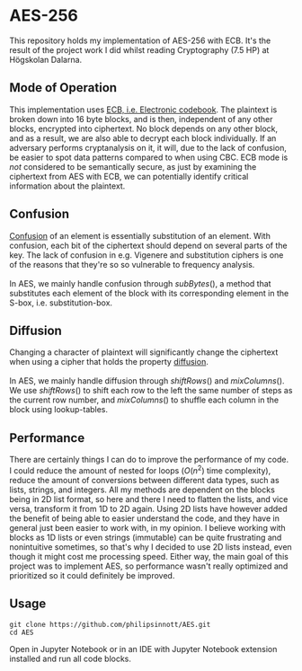 # AES-256
This repository holds my implementation of AES-256 with ECB. It's the result of the project work I did whilst reading Cryptography (7.5 HP) at Högskolan Dalarna.
## Mode of Operation
This implementation uses [ECB, i.e. Electronic codebook](https://en.wikipedia.org/wiki/Block_cipher_mode_of_operation#Common_modes). The plaintext is broken down into 16 byte blocks, and is then, independent of any other blocks, encrypted into ciphertext. No block depends on any other block, and as a result, we are also able to decrypt each block individually. If an adversary performs cryptanalysis on it, it will, due to the lack of confusion, be easier to spot data patterns compared to when using CBC. ECB mode is <i>not</i> considered to be semantically secure, as just by examining the ciphertext from AES with ECB, we can potentially identify critical information about the plaintext.

## Confusion
[Confusion](https://en.wikipedia.org/wiki/Confusion_and_diffusion) of an element is essentially substitution of an element. With confusion, each bit of the ciphertext should depend on several parts of the key. The lack of confusion in e.g. Vigenere and substitution ciphers is one of the reasons that they're so so vulnerable to frequency analysis.
<br>
<br>
In AES, we mainly handle confusion through $subBytes()$, a method that substitutes each element of the block with its corresponding element in the S-box, i.e. substitution-box.

## Diffusion
Changing a character of plaintext will significantly change the ciphertext when using a cipher that holds the property [diffusion](https://en.wikipedia.org/wiki/Confusion_and_diffusion).
<br>
<br>
In AES, we mainly handle diffusion through $shiftRows()$ and $mixColumns()$. We use $shiftRows()$ to shift each row to the left the same number of steps as the current row number, and $mixColumns()$ to shuffle each column in the block using lookup-tables.

## Performance
There are certainly things I can do to improve the performance of my code. I could reduce the amount of nested for loops ($O(n^2)$ time complexity), reduce the amount of conversions between different data types, such as lists, strings, and integers. All my methods are dependent on the blocks being in 2D list format, so here and there I need to flatten the lists, and vice versa, transform it from 1D to 2D again. Using 2D lists have however added the benefit of being able to easier understand the code, and they have in general just been easier to work with, in my opinion. I believe working with blocks as 1D lists or even strings (immutable) can be quite frustrating and nonintuitive sometimes, so that's why I decided to use 2D lists instead, even though it might cost me processing speed. Either way, the main goal of this project was to implement AES, so performance wasn't really optimized and prioritized so it could definitely be improved.

## Usage
```
git clone https://github.com/philipsinnott/AES.git
cd AES
```
Open in Jupyter Notebook or in an IDE with Jupyter Notebook extension installed and run all code blocks.
